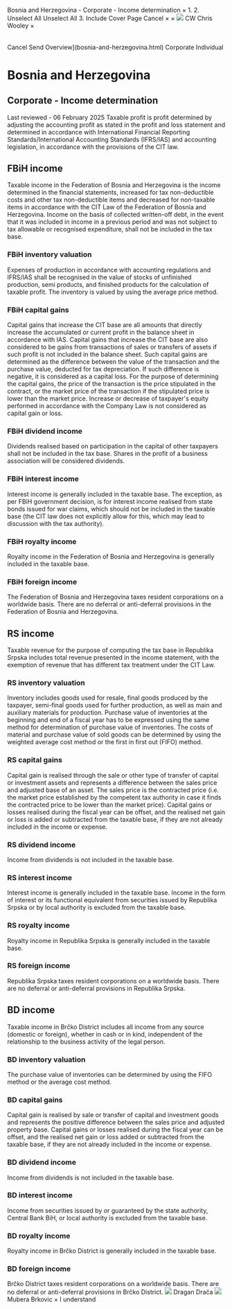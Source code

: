 Bosnia and Herzegovina - Corporate - Income determination
×
1.
2.
Unselect All
Unselect All
3.
Include Cover Page
Cancel
×
×
![](-/media/world-wide-tax-summaries/attachments/global---chris-wooley.ashx%3Frev=ac5e5f3223b34096b1afc2a6009c7320&revision=ac5e5f32-23b3-4096-b1af-c2a6009c7320&hash=859B7ADC84DC2CBEC9760E9E6EE7DE6D0A8BFCDF)
CW
Chris Wooley
×
######
Cancel
Send
Overview](bosnia-and-herzegovina.html)
Corporate
Individual
# Bosnia and Herzegovina
## Corporate - Income determination
Last reviewed - 06 February 2025
Taxable profit is profit determined by adjusting the accounting profit as stated in the profit and loss statement and determined in accordance with International Financial Reporting Standards/International Accounting Standards (IFRS/IAS) and accounting legislation, in accordance with the provisions of the CIT law.
## FBiH income
Taxable income in the Federation of Bosnia and Herzegovina is the income determined in the financial statements, increased for tax non-deductible costs and other tax non-deductible items and decreased for non-taxable items in accordance with the CIT Law of the Federation of Bosnia and Herzegovina.
Income on the basis of collected written-off debt, in the event that it was included in income in a previous period and was not subject to tax allowable or recognised expenditure, shall not be included in the tax base.
### FBiH inventory valuation
Expenses of production in accordance with accounting regulations and IFRS/IAS shall be recognised in the value of stocks of unfinished production, semi products, and finished products for the calculation of taxable profit.
The inventory is valued by using the average price method.
### FBiH capital gains
Capital gains that increase the CIT base are all amounts that directly increase the accumulated or current profit in the balance sheet in accordance with IAS.
Capital gains that increase the CIT base are also considered to be gains from transactions of sales or transfers of assets if such profit is not included in the balance sheet. Such capital gains are determined as the difference between the value of the transaction and the purchase value, deducted for tax depreciation. If such difference is negative, it is considered as a capital loss.
For the purpose of determining the capital gains, the price of the transaction is the price stipulated in the contract, or the market price of the transaction if the stipulated price is lower than the market price.
Increase or decrease of taxpayer's equity performed in accordance with the Company Law is not considered as capital gain or loss.
### FBiH dividend income
Dividends realised based on participation in the capital of other taxpayers shall not be included in the tax base. Shares in the profit of a business association will be considered dividends.
### FBiH interest income
Interest income is generally included in the taxable base. The exception, as per FBiH government decision, is for interest income realised from state bonds issued for war claims, which should not be included in the taxable base (the CIT law does not explicitly allow for this, which may lead to discussion with the tax authority).
### FBiH royalty income
Royalty income in the Federation of Bosnia and Herzegovina is generally included in the taxable base.
### FBiH foreign income
The Federation of Bosnia and Herzegovina taxes resident corporations on a worldwide basis. There are no deferral or anti-deferral provisions in the Federation of Bosnia and Herzegovina.
## RS income
Taxable revenue for the purpose of computing the tax base in Republika Srpska includes total revenue presented in the income statement, with the exemption of revenue that has different tax treatment under the CIT Law.
### RS inventory valuation
Inventory includes goods used for resale, final goods produced by the taxpayer, semi-final goods used for further production, as well as main and auxiliary materials for production.
Purchase value of inventories at the beginning and end of a fiscal year has to be expressed using the same method for determination of purchase value of inventories.
The costs of material and purchase value of sold goods can be determined by using the weighted average cost method or the first in first out (FIFO) method.
### RS capital gains
Capital gain is realised through the sale or other type of transfer of capital or investment assets and represents a difference between the sales price and adjusted base of an asset. The sales price is the contracted price (i.e. the market price established by the competent tax authority in case it finds the contracted price to be lower than the market price).
Capital gains or losses realised during the fiscal year can be offset, and the realised net gain or loss is added or subtracted from the taxable base, if they are not already included in the income or expense.
### RS dividend income
Income from dividends is not included in the taxable base.
### RS interest income
Interest income is generally included in the taxable base.
Income in the form of interest or its functional equivalent from securities issued by Republika Srpska or by local authority is excluded from the taxable base.
### RS royalty income
Royalty income in Republika Srpska is generally included in the taxable base.
### RS foreign income
Republika Srpska taxes resident corporations on a worldwide basis. There are no deferral or anti-deferral provisions in Republika Srpska.
## BD income
Taxable income in Brčko District includes all income from any source (domestic or foreign), whether in cash or in kind, independent of the relationship to the business activity of the legal person.
### BD inventory valuation
The purchase value of inventories can be determined by using the FIFO method or the average cost method.
### BD capital gains
Capital gain is realised by sale or transfer of capital and investment goods and represents the positive difference between the sales price and adjusted property base.
Capital gains or losses realised during the fiscal year can be offset, and the realised net gain or loss added or subtracted from the taxable base, if they are not already included in the income or expense.
### BD dividend income
Income from dividends is not included in the taxable base.
### BD interest income
Income from securities issued by or guaranteed by the state authority, Central Bank BiH, or local authority is excluded from the taxable base.
### BD royalty income
Royalty income in Brčko District is generally included in the taxable base.
### BD foreign income
Brčko District taxes resident corporations on a worldwide basis. There are no deferral or anti-deferral provisions in Brčko District.
![](-/media/world-wide-tax-summaries/20240116124033688.ashx%3Frev=3aaf7f7ffddd4c40a04ff12347176615&revision=3aaf7f7f-fddd-4c40-a04f-f12347176615&hash=85DFD9DAF322D1869B6DC9EDEDED7B19B07FE52B)
Dragan Drača
![](-/media/world-wide-tax-summaries/attachments/bosnia-and-herzegovina---mubera-brkovic.ashx%3Frev=78bdb8936aa24a0490c83f25626fcde2&revision=78bdb893-6aa2-4a04-90c8-3f25626fcde2&hash=7698FA49646B5D8C9FEB242B3262264390198ED8)
Mubera Brkovic
×
I understand